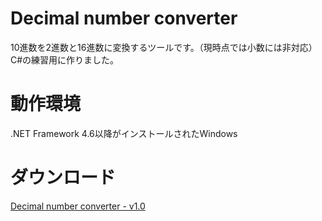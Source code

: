 # Decimal number converter
10進数を2進数と16進数に変換するツールです。（現時点では小数には非対応）C#の練習用に作りました。
# 動作環境
.NET Framework 4.6以降がインストールされたWindows
# ダウンロード
[Decimal number converter - v1.0](/Decimal%20number%20converter.exe?raw=true)
